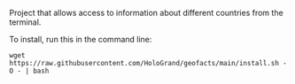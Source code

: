Project that allows access to information about different countries from the terminal.

To install, run this in the command line:
```
wget https://raw.githubusercontent.com/HoloGrand/geofacts/main/install.sh -O - | bash
```
